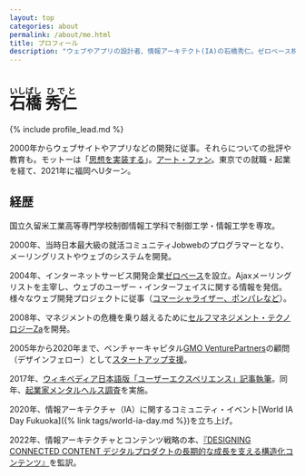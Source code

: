 ```yaml
---
layout: top
categories: about
permalink: /about/me.html
title: プロフィール
description: "ウェブやアプリの設計者、情報アーキテクト(IA)の石橋秀仁。ゼロベース株式会社代表取締役、World IA Day Fukuokaオーガナイザー、『DESIGNING CONNECTED CONTENT デジタルプロダクトの長期的な成長を支える構造化コンテンツ』監訳者。"
---
```


# <ruby><rb>石橋</rb><rt>いしばし</rt></ruby> <ruby><rb>秀仁</rb><rt>ひでと</rt></ruby>

{% include profile_lead.md %}

2000年からウェブサイトやアプリなどの開発に従事。それらについての批評や教育も。モットーは「[思想を実装する](/about/philosophy.html)」。[アート・ファン](/activity/2020/01/20/art-experience.html)。東京での就職・起業を経て、2021年に福岡へUターン。

## 経歴

国立久留米工業高等専門学校制御情報工学科で制御工学・情報工学を専攻。

2000年、当時日本最大級の就活コミュニティJobwebのプログラマーとなり、メーリングリストやウェブのシステムを開発。

2004年、インターネットサービス開発企業[ゼロベース](https://www.zerobase.jp/)を設立。Ajaxメーリングリストを主宰し、ウェブのユーザー・インターフェイスに関する情報を発信。様々なウェブ開発プロジェクトに従事（[コマーシャライザー、ポンパレなど](/about/works.html)）。

2008年、マネジメントの危機を乗り越えるために[セルフマネジメント・テクノロジーZa](https://www.zerobase.jp/za/)を開発。

2005年から2020年まで、ベンチャーキャピタル[GMO VenturePartners][gmo-vp]の顧問（デザインフェロー）として[スタートアップ支援][startup-consulting]。

2017年、[ウィキペディア日本語版「ユーザーエクスペリエンス」記事執筆](https://www.zerobase.jp/2017/09/20/wikipedia-user-experience.html)。同年、[起業家メンタルヘルス調査](https://www.zerobase.jp/2017/08/09/startup-mental-research-result.html)を実施。

2020年、情報アーキテクチャ（IA）に関するコミュニティ・イベント[World IA Day Fukuoka]({% link tags/world-ia-day.md %})を立ち上げ。

2022年、情報アーキテクチャとコンテンツ戦略の本、[『DESIGNING CONNECTED CONTENT デジタルプロダクトの長期的な成長を支える構造化コンテンツ』](https://www.zerobase.jp/2022/02/08/designing-connected-content.html)を監訳。

[startup-consulting]: /blog/2015/08/03/consulting-for-startups.html
[gmo-vp]: https://www.gmo-vp.com/
